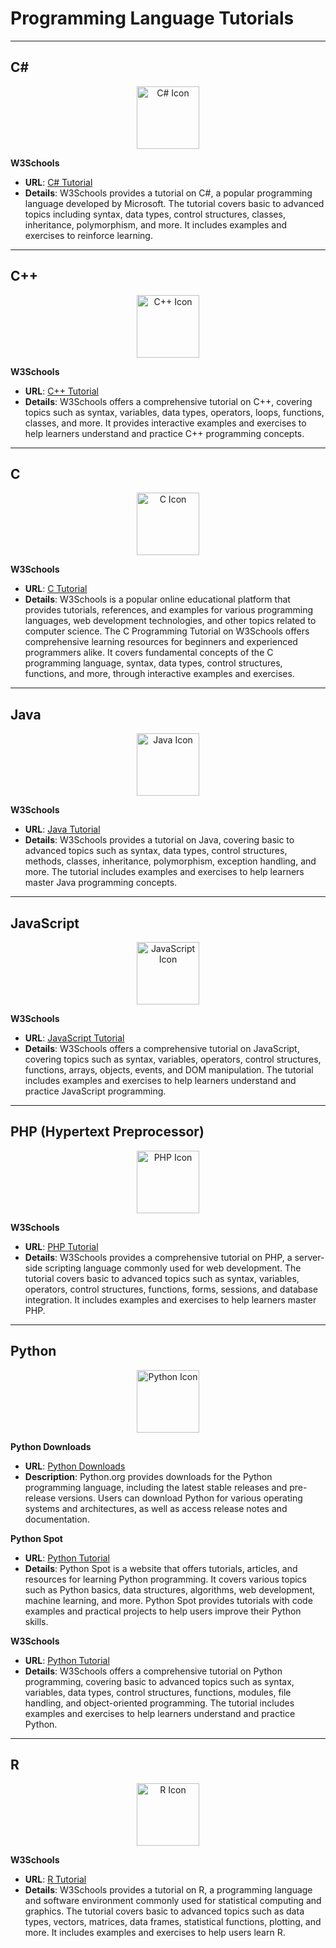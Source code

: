 # Programming Language Tutorials

---

## C#

<div align="center">
    <img src="https://cdn.icon-icons.com/icons2/1508/PNG/512/dotnet-microsoft-c-logo-icon-87489.png" alt="C# Icon" width="100px"/>
</div>

**W3Schools**
- **URL**: [C# Tutorial](https://www.w3schools.com/cs/index.php)
- **Details**: W3Schools provides a tutorial on C#, a popular programming language developed by Microsoft. The tutorial covers basic to advanced topics including syntax, data types, control structures, classes, inheritance, polymorphism, and more. It includes examples and exercises to reinforce learning.

---

## C++

<div align="center">
    <img src="https://upload.wikimedia.org/wikipedia/commons/thumb/1/18/ISO_C%2B%2B_Logo.svg/768px-ISO_C%2B%2B_Logo.svg.png" alt="C++ Icon" width="100px"/>
</div>

**W3Schools**
- **URL**: [C++ Tutorial](https://www.w3schools.com/cpp/default.asp)
- **Details**: W3Schools offers a comprehensive tutorial on C++, covering topics such as syntax, variables, data types, operators, loops, functions, classes, and more. It provides interactive examples and exercises to help learners understand and practice C++ programming concepts.

---

## C

<div align="center">
    <img src="https://upload.wikimedia.org/wikipedia/commons/3/35/The_C_Programming_Language_logo.svg" alt="C Icon" width="100px"/>
</div>

**W3Schools**
- **URL**: [C Tutorial](https://www.w3schools.com/c/index.php)
- **Details**: W3Schools is a popular online educational platform that provides tutorials, references, and examples for various programming languages, web development technologies, and other topics related to computer science. The C Programming Tutorial on W3Schools offers comprehensive learning resources for beginners and experienced programmers alike. It covers fundamental concepts of the C programming language, syntax, data types, control structures, functions, and more, through interactive examples and exercises.

---

## Java

<div align="center">
    <img src="https://cdn.iconscout.com/icon/free/png-512/java-23-225999.png" alt="Java Icon" width="100px"/>
</div>

**W3Schools**
- **URL**: [Java Tutorial](https://www.w3schools.com/java/default.asp)
- **Details**: W3Schools provides a tutorial on Java, covering basic to advanced topics such as syntax, data types, control structures, methods, classes, inheritance, polymorphism, exception handling, and more. The tutorial includes examples and exercises to help learners master Java programming concepts.

---

## JavaScript

<div align="center">
    <img src="https://img.icons8.com/color/452/javascript.png" alt="JavaScript Icon" width="100px"/>
</div>

**W3Schools**
- **URL**: [JavaScript Tutorial](https://www.w3schools.com/js/default.asp)
- **Details**: W3Schools offers a comprehensive tutorial on JavaScript, covering topics such as syntax, variables, operators, control structures, functions, arrays, objects, events, and DOM manipulation. The tutorial includes examples and exercises to help learners understand and practice JavaScript programming.

---

## PHP (Hypertext Preprocessor)

<div align="center">
    <img src="https://cdn.icon-icons.com/icons2/2108/PNG/512/php_icon_130857.png" alt="PHP Icon" width="100px"/>
</div>

**W3Schools**
- **URL**: [PHP Tutorial](https://www.w3schools.com/php/default.asp)
- **Details**: W3Schools provides a comprehensive tutorial on PHP, a server-side scripting language commonly used for web development. The tutorial covers basic to advanced topics such as syntax, variables, operators, control structures, functions, forms, sessions, and database integration. It includes examples and exercises to help learners master PHP.

---

## Python 

<div align="center">
    <img src="https://www.python.org/static/apple-touch-icon-144x144-precomposed.png" alt="Python Icon" width="100px"/>
</div>

**Python Downloads**
- **URL**: [Python Downloads](https://www.python.org/downloads/)
- **Description**: Python.org provides downloads for the Python programming language, including the latest stable releases and pre-release versions. Users can download Python for various operating systems and architectures, as well as access release notes and documentation.

**Python Spot**
- **URL**: [Python Tutorial](https://pythonspot.com/)
- **Details**: Python Spot is a website that offers tutorials, articles, and resources for learning Python programming. It covers various topics such as Python basics, data structures, algorithms, web development, machine learning, and more. Python Spot provides tutorials with code examples and practical projects to help users improve their Python skills.

**W3Schools**
- **URL**: [Python Tutorial](https://www.w3schools.com/python/)
- **Details**: W3Schools offers a comprehensive tutorial on Python programming, covering basic to advanced topics such as syntax, variables, data types, control structures, functions, modules, file handling, and object-oriented programming. The tutorial includes examples and exercises to help learners understand and practice Python.

---

## R

<div align="center">
    <img src="https://www.r-project.org/Rlogo.png" alt="R Icon" width="100px"/>
</div>

**W3Schools**
- **URL**: [R Tutorial](https://www.w3schools.com/r/default.asp)
- **Details**: W3Schools provides a tutorial on R, a programming language and software environment commonly used for statistical computing and graphics. The tutorial covers basic to advanced topics such as data types, vectors, matrices, data frames, statistical functions, plotting, and more. It includes examples and exercises to help users learn R.
